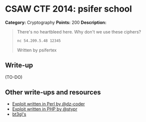 # CSAW CTF 2014: psifer school

**Category:** Cryptography
**Points:** 200
**Description:**

> There's no heartbleed here. Why don't we use these ciphers?
>
> ```bash
> nc 54.209.5.48 12345
> ```
>
> Written by psifertex

## Write-up

(TO-DO)


## Other write-ups and resources

* [Exploit written in Perl by @dz-coder](https://gist.github.com/anonymous/b16f705b728cbfd8b413)
* [Exploit written in PHP by @stypr](https://www.irccloud.com/pastebin/eZAoqsNy)
* [bt3gl's](http://bt3gl.github.io/csaw-ctf-2014-cryptography-200.html)